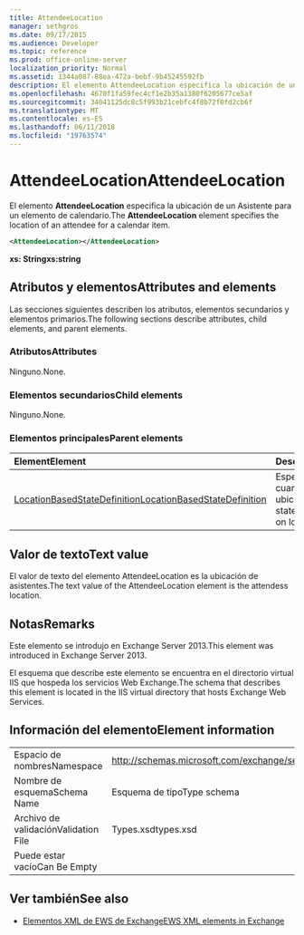 ```yaml
---
title: AttendeeLocation
manager: sethgros
ms.date: 09/17/2015
ms.audience: Developer
ms.topic: reference
ms.prod: office-online-server
localization_priority: Normal
ms.assetid: 1344a087-88ea-472a-bebf-9b45245592fb
description: El elemento AttendeeLocation especifica la ubicación de un Asistente para un elemento de calendario.
ms.openlocfilehash: 4670f1fa59fec4cf1e2b35a1380f6205677ce5af
ms.sourcegitcommit: 34041125dc8c5f993b21cebfc4f8b72f0fd2cb6f
ms.translationtype: MT
ms.contentlocale: es-ES
ms.lasthandoff: 06/11/2018
ms.locfileid: "19763574"
---
```

# <a name="attendeelocation"></a><span data-ttu-id="7ef32-103">AttendeeLocation</span><span class="sxs-lookup"><span data-stu-id="7ef32-103">AttendeeLocation</span></span>

<span data-ttu-id="7ef32-104">El elemento **AttendeeLocation** especifica la ubicación de un Asistente para un elemento de calendario.</span><span class="sxs-lookup"><span data-stu-id="7ef32-104">The **AttendeeLocation** element specifies the location of an attendee for a calendar item.</span></span> 
  
```XML
<AttendeeLocation></AttendeeLocation>
```

 <span data-ttu-id="7ef32-105">**xs: String**</span><span class="sxs-lookup"><span data-stu-id="7ef32-105">**xs:string**</span></span>
## <a name="attributes-and-elements"></a><span data-ttu-id="7ef32-106">Atributos y elementos</span><span class="sxs-lookup"><span data-stu-id="7ef32-106">Attributes and elements</span></span>

<span data-ttu-id="7ef32-107">Las secciones siguientes describen los atributos, elementos secundarios y elementos primarios.</span><span class="sxs-lookup"><span data-stu-id="7ef32-107">The following sections describe attributes, child elements, and parent elements.</span></span>
  
### <a name="attributes"></a><span data-ttu-id="7ef32-108">Atributos</span><span class="sxs-lookup"><span data-stu-id="7ef32-108">Attributes</span></span>

<span data-ttu-id="7ef32-109">Ninguno.</span><span class="sxs-lookup"><span data-stu-id="7ef32-109">None.</span></span>
  
### <a name="child-elements"></a><span data-ttu-id="7ef32-110">Elementos secundarios</span><span class="sxs-lookup"><span data-stu-id="7ef32-110">Child elements</span></span>

<span data-ttu-id="7ef32-111">Ninguno.</span><span class="sxs-lookup"><span data-stu-id="7ef32-111">None.</span></span>
  
### <a name="parent-elements"></a><span data-ttu-id="7ef32-112">Elementos principales</span><span class="sxs-lookup"><span data-stu-id="7ef32-112">Parent elements</span></span>

|<span data-ttu-id="7ef32-113">**Element**</span><span class="sxs-lookup"><span data-stu-id="7ef32-113">**Element**</span></span>|<span data-ttu-id="7ef32-114">**Descripción**</span><span class="sxs-lookup"><span data-stu-id="7ef32-114">**Description**</span></span>|
|:-----|:-----|
|[<span data-ttu-id="7ef32-115">LocationBasedStateDefinition</span><span class="sxs-lookup"><span data-stu-id="7ef32-115">LocationBasedStateDefinition</span></span>](locationbasedstatedefinition.md) <br/> |<span data-ttu-id="7ef32-116">Especifica el estado cuando se basa en la ubicación.</span><span class="sxs-lookup"><span data-stu-id="7ef32-116">Specifies the state when it is based on location.</span></span>  <br/> |
   
## <a name="text-value"></a><span data-ttu-id="7ef32-117">Valor de texto</span><span class="sxs-lookup"><span data-stu-id="7ef32-117">Text value</span></span>

<span data-ttu-id="7ef32-118">El valor de texto del elemento AttendeeLocation es la ubicación de asistentes.</span><span class="sxs-lookup"><span data-stu-id="7ef32-118">The text value of the AttendeeLocation element is the attendess location.</span></span>
  
## <a name="remarks"></a><span data-ttu-id="7ef32-119">Notas</span><span class="sxs-lookup"><span data-stu-id="7ef32-119">Remarks</span></span>

<span data-ttu-id="7ef32-120">Este elemento se introdujo en Exchange Server 2013.</span><span class="sxs-lookup"><span data-stu-id="7ef32-120">This element was introduced in Exchange Server 2013.</span></span>
  
<span data-ttu-id="7ef32-121">El esquema que describe este elemento se encuentra en el directorio virtual IIS que hospeda los servicios Web Exchange.</span><span class="sxs-lookup"><span data-stu-id="7ef32-121">The schema that describes this element is located in the IIS virtual directory that hosts Exchange Web Services.</span></span>
  
## <a name="element-information"></a><span data-ttu-id="7ef32-122">Información del elemento</span><span class="sxs-lookup"><span data-stu-id="7ef32-122">Element information</span></span>

|||
|:-----|:-----|
|<span data-ttu-id="7ef32-123">Espacio de nombres</span><span class="sxs-lookup"><span data-stu-id="7ef32-123">Namespace</span></span>  <br/> |http://schemas.microsoft.com/exchange/services/2006/types  <br/> |
|<span data-ttu-id="7ef32-124">Nombre de esquema</span><span class="sxs-lookup"><span data-stu-id="7ef32-124">Schema Name</span></span>  <br/> |<span data-ttu-id="7ef32-125">Esquema de tipo</span><span class="sxs-lookup"><span data-stu-id="7ef32-125">Type schema</span></span>  <br/> |
|<span data-ttu-id="7ef32-126">Archivo de validación</span><span class="sxs-lookup"><span data-stu-id="7ef32-126">Validation File</span></span>  <br/> |<span data-ttu-id="7ef32-127">Types.xsd</span><span class="sxs-lookup"><span data-stu-id="7ef32-127">types.xsd</span></span>  <br/> |
|<span data-ttu-id="7ef32-128">Puede estar vacío</span><span class="sxs-lookup"><span data-stu-id="7ef32-128">Can Be Empty</span></span>  <br/> ||
   
## <a name="see-also"></a><span data-ttu-id="7ef32-129">Ver también</span><span class="sxs-lookup"><span data-stu-id="7ef32-129">See also</span></span>

- [<span data-ttu-id="7ef32-130">Elementos XML de EWS de Exchange</span><span class="sxs-lookup"><span data-stu-id="7ef32-130">EWS XML elements in Exchange</span></span>](ews-xml-elements-in-exchange.md)

